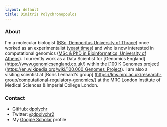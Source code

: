 ```yaml
---
layout: default
title: Dimitris Polychronopoulos
---
```


### About

I'm a molecular biologist ([BSc, Democritus University of Thrace](http://www.mbg.duth.gr/)) once worked as an experimentalist ([yeast times](https://www.ncbi.nlm.nih.gov/pubmed/19661920)) and who is now interested in computational genomics ([MSc & PhD in Bioinformatics, University of Athens](http://www.demokritos.gr/?lang=en)). 
I currently work as a Data Scientist for [Genomics England] (https://www.genomicsengland.co.uk/) within the [100 K Genomes project] (https://en.wikipedia.org/wiki/100,000_Genomes_Project). I am also a visiting scientist at [Boris Lenhard's group] (https://lms.mrc.ac.uk/research-group/computational-regulatory-genomics/) at the MRC London Institute of Medical Sciences & Imperial College London.

### Contact

- GitHub: [dpolychr](https://github.com/dpolychr)
- Twitter: [@dpolychr2](https://twitter.com/dpolychr2)
- My [Google Scholar](https://scholar.google.com/citations?user=LsI4gg0AAAAJ) profile




